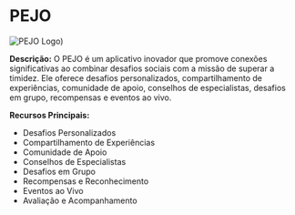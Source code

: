 # PEJO

![PEJO Logo]([https://github.com/Otavig/Pejo/blob/main/Manual%20da%20Marca%20(PEJO).png))

**Descrição:**
O PEJO é um aplicativo inovador que promove conexões significativas ao combinar desafios sociais com a missão de superar a timidez. Ele oferece desafios personalizados, compartilhamento de experiências, comunidade de apoio, conselhos de especialistas, desafios em grupo, recompensas e eventos ao vivo.

**Recursos Principais:**
- Desafios Personalizados
- Compartilhamento de Experiências
- Comunidade de Apoio
- Conselhos de Especialistas
- Desafios em Grupo
- Recompensas e Reconhecimento
- Eventos ao Vivo
- Avaliação e Acompanhamento
